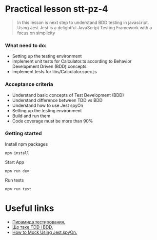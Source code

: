 # Practical lesson stt-pz-4

> In this lesson is next step to understand BDD testing in javascript. Using Jest
> Jest is a delightful JavaScript Testing Framework with a focus on simplicity


### What need to do:
* Setting up the testing environment
* Implement unit tests for Calculator.ts  according to Behavior Development Driven (BDD) concepts
* Implement tests for libs/Calculator.spec.js

### Acceptance criteria
* Understand basic concepts of Test Development (BDD)
* Understand difference between TDD vs BDD  
* Understand how to use Jest spyOn
* Setting up the testing environment
* Build and run them
* Code coverage must be more than 90%


### Getting started

Install npm packages

```
npm install
```
Start App

```
npm run dev
```
Run tests

```
npm run test
```

# Useful links
* [Пирамида тестирования.](https://tlroadmap.io/roles/technical-lead/product-quality/testing/test-pyramid.html)
* [Що таке TDD і BDD.](https://senior.ua/articles/scho-take-tdd--bdd--scho-povinen-znati-pro-nih-frontender)
* [How to Mock Using Jest.spyOn.](https://medium.com/theechobind/how-to-mock-using-jest-spyon-d13d57a8434d)


